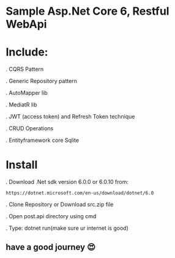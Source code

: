# Sample Asp.Net Core 6, Restful WebApi

# Include:
. CQRS Pattern

. Generic Repository pattern

. AutoMapper lib

. MediatR lib

. JWT (access token) and Refresh Token technique

. CRUD Operations

. Entityframework core Sqlite

# Install
. Download .Net sdk version 6.0.0 or 6.0.10 from:
```
https://dotnet.microsoft.com/en-us/download/dotnet/6.0
```
. Clone Repository or Download src.zip file

. Open post.api directory using cmd

. Type: dotnet run(make sure ur internet is good) 


## have a good journey 😍
